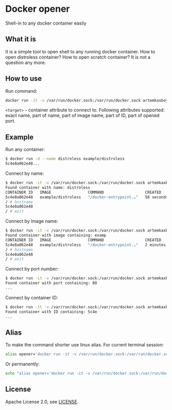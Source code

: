 # Docker opener

Shell-in to any docker container easily

## What it is

It is a simple tool to open shell to any running docker container. How to open distroless container? How to open scratch container? It is not a question any more.

## How to use

Run command:

```bash
docker run -it -v /var/run/docker.sock:/var/run/docker.sock artemkaxboy/opener <target>
```

`<target>` - container attribute to connect to. Following attributes supported: exact name, part of name, part of image name, part of ID, part of opened port.

## Example

Run any container:

```bash
$ docker run -d --name distroless example/distroless
5c4e8a062e48...
```

Connect by name:

```bash
$ docker run -it -v /var/run/docker.sock:/var/run/docker.sock artemkaxboy/opener distroless
Found container with name: distroless
CONTAINER ID   IMAGE                COMMAND                  CREATED          STATUS          PORTS     NAMES
5c4e8a062e48   example/distroless   "/docker-entrypoint.…"   58 seconds ago   Up 57 seconds   80/tcp    distroless
/ # hostname
5c4e8a062e48
/ # exit
```

Connect by image name:

```bash
$ docker run -it -v /var/run/docker.sock:/var/run/docker.sock artemkaxboy/opener examp
Found container with image containing: examp
CONTAINER ID   IMAGE                COMMAND                  CREATED         STATUS         PORTS     NAMES
5c4e8a062e48   example/distroless   "/docker-entrypoint.…"   2 minutes ago   Up 2 minutes   80/tcp    distroless
/ # hostname
5c4e8a062e48
/ # exit
```

Connect by port number:

```bash
$ docker run -it -v /var/run/docker.sock:/var/run/docker.sock artemkaxboy/opener 80
Found container with port containing: 80
...
```

Connect by container ID:

```bash
$ docker run -it -v /var/run/docker.sock:/var/run/docker.sock artemkaxboy/opener 5c4e
Found container with ID containing: 5c4e
...
```

## Alias

To make the command shorter use linux alias. For current terminal session:

```bash
alias opener='docker run -it -v /var/run/docker.sock:/var/run/docker.sock artemkaxboy/opener'
```

Or permanently:

```bash
echo "alias opener='docker run -it -v /var/run/docker.sock:/var/run/docker.sock artemkaxboy/opener'" >> ~/.bash_aliases
```

## License

Apache License 2.0, see [LICENSE](https://github.com/artemkaxboy/docker-opener/blob/main/LICENSE).
